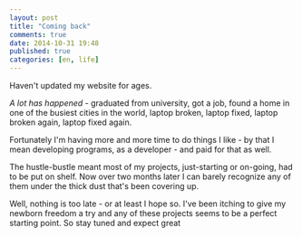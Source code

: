 ```yaml
---
layout: post
title: "Coming back"
comments: true
date: 2014-10-31 19:48
published: true
categories: [en, life]
---
```


Haven't updated my website for ages.

*A lot has happened* - graduated from university, got a job, found a home in one of the busiest cities in the world, laptop broken, laptop fixed, laptop broken again, laptop fixed again.

Fortunately I'm having more and more time to do things I like - by that I mean developing programs, as a developer - and paid for that as well.

The hustle-bustle meant most of my projects, just-starting or on-going, had to be put on shelf. Now over two months later I can barely recognize any of them under the thick dust that's been covering up.

Well, nothing is too late - or at least I hope so. I've been itching to give my newborn freedom a try and any of these projects seems to be a perfect starting point. So stay tuned and expect great
